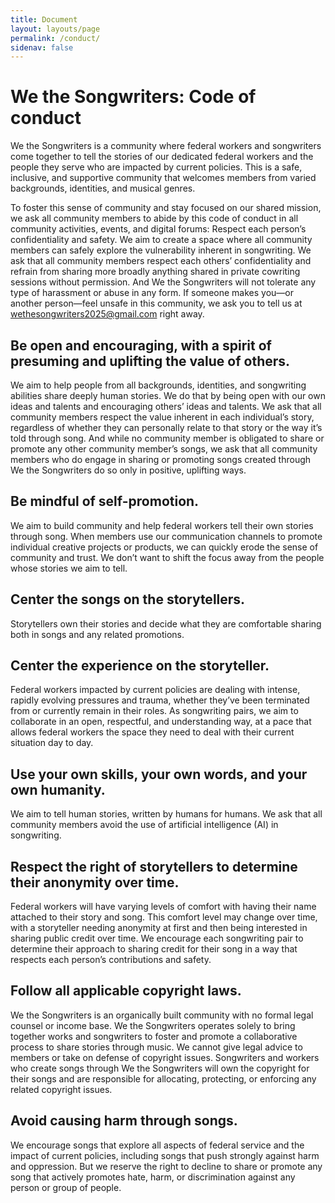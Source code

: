 ```yaml
---
title: Document
layout: layouts/page
permalink: /conduct/
sidenav: false
---
```


# We the Songwriters: Code of conduct

We the Songwriters is a community where federal workers and songwriters come together to tell the stories of our dedicated federal workers and the people they serve who are impacted by current policies. This is a safe, inclusive, and supportive community that welcomes members from varied backgrounds, identities, and musical genres.

To foster this sense of community and stay focused on our shared mission, we ask all community members to abide by this code of conduct in all community activities, events, and digital forums:
Respect each person’s confidentiality and safety. We aim to create a space where all community members can safely explore the vulnerability inherent in songwriting. We ask that all community members respect each others’ confidentiality and refrain from sharing more broadly anything shared in private cowriting sessions without permission. And We the Songwriters will not tolerate any type of harassment or abuse in any form. If someone makes you—or another person—feel unsafe in this community, we ask you to tell us at [wethesongwriters2025@gmail.com](mailto:wethesongwriters2025@gmail.com) right away.

## Be open and encouraging, with a spirit of presuming and uplifting the value of others. 
We aim to help people from all backgrounds, identities, and songwriting abilities share deeply human stories. We do that by being open with our own ideas and talents and encouraging others’ ideas and talents. We ask that all community members respect the value inherent in each individual’s story, regardless of whether they can personally relate to that story or the way it’s told through song. And while no community member is obligated to share or promote any other community member’s songs, we ask that all community members who do engage in sharing or promoting songs created through We the Songwriters do so only in positive, uplifting ways.

## Be mindful of self-promotion. 
We aim to build community and help federal workers tell their own stories through song. When members use our communication channels to promote individual creative projects or products, we can quickly erode the sense of community and trust. We don’t want to shift the focus away from the people whose stories we aim to tell.

## Center the songs on the storytellers. 
Storytellers own their stories and decide what they are comfortable sharing both in songs and any related promotions. 


## Center the experience on the storyteller. 
Federal workers impacted by current policies are dealing with intense, rapidly evolving pressures and trauma, whether they’ve been terminated from or currently remain in their roles. As songwriting pairs, we aim to collaborate in an open, respectful, and understanding way, at a pace that allows federal workers the space they need to deal with their current situation day to day.


## Use your own skills, your own words, and your own humanity. 
We aim to tell human stories, written by humans for humans. We ask that all community members avoid the use of artificial intelligence (AI) in songwriting.


## Respect the right of storytellers to determine their anonymity over time. 
Federal workers will have varying levels of comfort with having their name attached to their story and song. This comfort level may change over time, with a storyteller needing anonymity at first and then being interested in sharing public credit over time. We encourage each songwriting pair to determine their approach to sharing credit for their song in a way that respects each person’s contributions and safety.


## Follow all applicable copyright laws. 
We the Songwriters is an organically built community with no formal legal counsel or income base. We the Songwriters operates solely to bring together works and songwriters to foster and promote a collaborative process to share stories through music. We cannot give legal advice to members or take on defense of copyright issues. Songwriters and workers who create songs through We the Songwriters will own the copyright for their songs and are responsible for allocating, protecting, or enforcing any related copyright issues.


## Avoid causing harm through songs. 
We encourage songs that explore all aspects of federal service and the impact of current policies, including songs that push strongly against harm and oppression. But we reserve the right to decline to share or promote any song that actively promotes hate, harm, or discrimination against any person or group of people. 